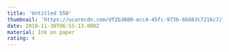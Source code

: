 ```yaml
---
title: 'Untitled 550'
thumbnail: 'https://ucarecdn.com/df2b3600-ecc4-45fc-973b-6b883c7216c7/'
date: 2018-11-30T06:55:13.000Z
material: Ink on paper
rating: 4
---
```

